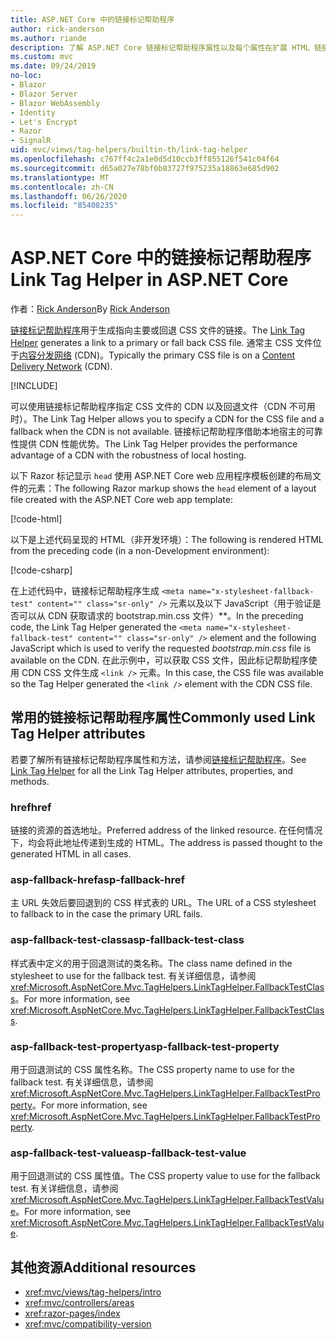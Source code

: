 ```yaml
---
title: ASP.NET Core 中的链接标记帮助程序
author: rick-anderson
ms.author: riande
description: 了解 ASP.NET Core 链接标记帮助程序属性以及每个属性在扩展 HTML 链接标记的行为中所起的作用。
ms.custom: mvc
ms.date: 09/24/2019
no-loc:
- Blazor
- Blazor Server
- Blazor WebAssembly
- Identity
- Let's Encrypt
- Razor
- SignalR
uid: mvc/views/tag-helpers/builtin-th/link-tag-helper
ms.openlocfilehash: c767ff4c2a1e0d5d10ccb3ff855126f541c04f64
ms.sourcegitcommit: d65a027e78bf0b83727f975235a18863e685d902
ms.translationtype: MT
ms.contentlocale: zh-CN
ms.lasthandoff: 06/26/2020
ms.locfileid: "85408235"
---
```

# <a name="link-tag-helper-in-aspnet-core"></a><span data-ttu-id="72868-103">ASP.NET Core 中的链接标记帮助程序</span><span class="sxs-lookup"><span data-stu-id="72868-103">Link Tag Helper in ASP.NET Core</span></span>

<span data-ttu-id="72868-104">作者：[Rick Anderson](https://twitter.com/RickAndMSFT)</span><span class="sxs-lookup"><span data-stu-id="72868-104">By [Rick Anderson](https://twitter.com/RickAndMSFT)</span></span>

<span data-ttu-id="72868-105">[链接标记帮助程序](xref:Microsoft.AspNetCore.Mvc.TagHelpers.LinkTagHelper)用于生成指向主要或回退 CSS 文件的链接。</span><span class="sxs-lookup"><span data-stu-id="72868-105">The [Link Tag Helper](xref:Microsoft.AspNetCore.Mvc.TagHelpers.LinkTagHelper) generates a link to a primary or fall back CSS file.</span></span> <span data-ttu-id="72868-106">通常主 CSS 文件位于[内容分发网络](/office365/enterprise/content-delivery-networks#what-exactly-is-a-cdn) (CDN)。</span><span class="sxs-lookup"><span data-stu-id="72868-106">Typically the primary CSS file is on a [Content Delivery Network](/office365/enterprise/content-delivery-networks#what-exactly-is-a-cdn) (CDN).</span></span>

[!INCLUDE[](~/includes/cdn.md)]

<span data-ttu-id="72868-107">可以使用链接标记帮助程序指定 CSS 文件的 CDN 以及回退文件（CDN 不可用时）。</span><span class="sxs-lookup"><span data-stu-id="72868-107">The Link Tag Helper allows you to specify a CDN for the CSS file and a fallback when the CDN is not available.</span></span> <span data-ttu-id="72868-108">链接标记帮助程序借助本地宿主的可靠性提供 CDN 性能优势。</span><span class="sxs-lookup"><span data-stu-id="72868-108">The Link Tag Helper provides the performance advantage of a CDN with the robustness of local hosting.</span></span>

<span data-ttu-id="72868-109">以下 Razor 标记显示 `head` 使用 ASP.NET Core web 应用程序模板创建的布局文件的元素：</span><span class="sxs-lookup"><span data-stu-id="72868-109">The following Razor markup shows the `head` element of a layout file created with the ASP.NET Core web app template:</span></span>

[!code-html[](link-tag-helper/sample/_Layout.cshtml?name=snippet)]

<span data-ttu-id="72868-110">以下是上述代码呈现的 HTML（非开发环境）：</span><span class="sxs-lookup"><span data-stu-id="72868-110">The following is rendered HTML from the preceding code (in a non-Development environment):</span></span>

[!code-csharp[](link-tag-helper/sample/HtmlPage1.html)]

<span data-ttu-id="72868-111">在上述代码中，链接标记帮助程序生成 `<meta name="x-stylesheet-fallback-test" content="" class="sr-only" />` 元素以及以下 JavaScript（用于验证是否可以从 CDN 获取请求的 bootstrap.min.css 文件）\*\*。</span><span class="sxs-lookup"><span data-stu-id="72868-111">In the preceding code, the Link Tag Helper generated the `<meta name="x-stylesheet-fallback-test" content="" class="sr-only" />` element and the following JavaScript which is used to verify the requested *bootstrap.min.css* file is available on the CDN.</span></span> <span data-ttu-id="72868-112">在此示例中，可以获取 CSS 文件，因此标记帮助程序使用 CDN CSS 文件生成 `<link />` 元素。</span><span class="sxs-lookup"><span data-stu-id="72868-112">In this case, the CSS file was available so the Tag Helper generated the `<link />` element with the CDN CSS file.</span></span>

## <a name="commonly-used-link-tag-helper-attributes"></a><span data-ttu-id="72868-113">常用的链接标记帮助程序属性</span><span class="sxs-lookup"><span data-stu-id="72868-113">Commonly used Link Tag Helper attributes</span></span>

<span data-ttu-id="72868-114">若要了解所有链接标记帮助程序属性和方法，请参阅[链接标记帮助程序](xref:Microsoft.AspNetCore.Mvc.TagHelpers.LinkTagHelper)。</span><span class="sxs-lookup"><span data-stu-id="72868-114">See [Link Tag Helper](xref:Microsoft.AspNetCore.Mvc.TagHelpers.LinkTagHelper)  for all the Link Tag Helper attributes, properties, and methods.</span></span>

### <a name="href"></a><span data-ttu-id="72868-115">href</span><span class="sxs-lookup"><span data-stu-id="72868-115">href</span></span>

<span data-ttu-id="72868-116">链接的资源的首选地址。</span><span class="sxs-lookup"><span data-stu-id="72868-116">Preferred address of the linked resource.</span></span> <span data-ttu-id="72868-117">在任何情况下，均会将此地址传递到生成的 HTML。</span><span class="sxs-lookup"><span data-stu-id="72868-117">The address is passed thought to the generated HTML in all cases.</span></span>

### <a name="asp-fallback-href"></a><span data-ttu-id="72868-118">asp-fallback-href</span><span class="sxs-lookup"><span data-stu-id="72868-118">asp-fallback-href</span></span>

<span data-ttu-id="72868-119">主 URL 失效后要回退到的 CSS 样式表的 URL。</span><span class="sxs-lookup"><span data-stu-id="72868-119">The URL of a CSS stylesheet to fallback to in the case the primary URL fails.</span></span>

### <a name="asp-fallback-test-class"></a><span data-ttu-id="72868-120">asp-fallback-test-class</span><span class="sxs-lookup"><span data-stu-id="72868-120">asp-fallback-test-class</span></span>

<span data-ttu-id="72868-121">样式表中定义的用于回退测试的类名称。</span><span class="sxs-lookup"><span data-stu-id="72868-121">The class name defined in the stylesheet to use for the fallback test.</span></span> <span data-ttu-id="72868-122">有关详细信息，请参阅 <xref:Microsoft.AspNetCore.Mvc.TagHelpers.LinkTagHelper.FallbackTestClass>。</span><span class="sxs-lookup"><span data-stu-id="72868-122">For more information, see <xref:Microsoft.AspNetCore.Mvc.TagHelpers.LinkTagHelper.FallbackTestClass>.</span></span>

### <a name="asp-fallback-test-property"></a><span data-ttu-id="72868-123">asp-fallback-test-property</span><span class="sxs-lookup"><span data-stu-id="72868-123">asp-fallback-test-property</span></span>

<span data-ttu-id="72868-124">用于回退测试的 CSS 属性名称。</span><span class="sxs-lookup"><span data-stu-id="72868-124">The CSS property name to use for the fallback test.</span></span> <span data-ttu-id="72868-125">有关详细信息，请参阅 <xref:Microsoft.AspNetCore.Mvc.TagHelpers.LinkTagHelper.FallbackTestProperty>。</span><span class="sxs-lookup"><span data-stu-id="72868-125">For more information, see <xref:Microsoft.AspNetCore.Mvc.TagHelpers.LinkTagHelper.FallbackTestProperty>.</span></span>

### <a name="asp-fallback-test-value"></a><span data-ttu-id="72868-126">asp-fallback-test-value</span><span class="sxs-lookup"><span data-stu-id="72868-126">asp-fallback-test-value</span></span>

<span data-ttu-id="72868-127">用于回退测试的 CSS 属性值。</span><span class="sxs-lookup"><span data-stu-id="72868-127">The CSS property value to use for the fallback test.</span></span> <span data-ttu-id="72868-128">有关详细信息，请参阅 <xref:Microsoft.AspNetCore.Mvc.TagHelpers.LinkTagHelper.FallbackTestValue>。</span><span class="sxs-lookup"><span data-stu-id="72868-128">For more information, see <xref:Microsoft.AspNetCore.Mvc.TagHelpers.LinkTagHelper.FallbackTestValue>.</span></span>

## <a name="additional-resources"></a><span data-ttu-id="72868-129">其他资源</span><span class="sxs-lookup"><span data-stu-id="72868-129">Additional resources</span></span>

* <xref:mvc/views/tag-helpers/intro>
* <xref:mvc/controllers/areas>
* <xref:razor-pages/index>
* <xref:mvc/compatibility-version>
